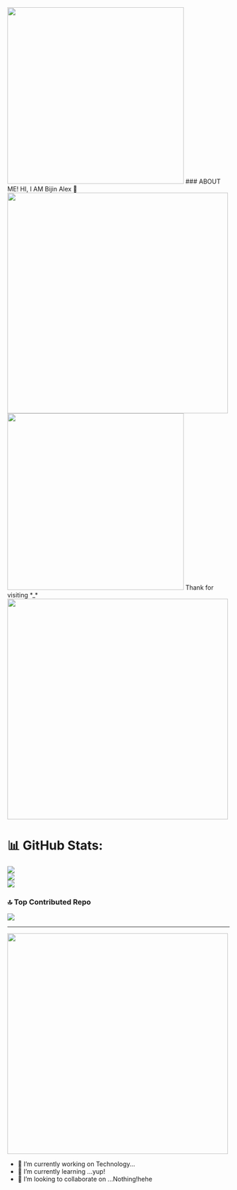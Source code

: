 <img src="https://user-images.githubusercontent.com/74038190/212284158-e840e285-664b-44d7-b79b-e264b5e54825.gif" width="400">
### ABOUT ME!
HI, I AM  Bijin Alex 👋
<img src="https://user-images.githubusercontent.com/74038190/212284115-f47cd8ff-2ffb-4b04-b5bf-4d1c14c0247f.gif" width="500">
<img src="https://user-images.githubusercontent.com/74038190/216644497-1951db19-8f3d-4e44-ac08-8e9d7e0d94a7.gif" width="400">
Thank for visiting *_*
<img src="https://user-images.githubusercontent.com/74038190/212284115-f47cd8ff-2ffb-4b04-b5bf-4d1c14c0247f.gif" width="500">

# 📊 GitHub Stats:
![](https://github-readme-stats.vercel.app/api?username=bijinalex&theme=dark&hide_border=false&include_all_commits=false&count_private=false)<br/>
![](https://nirzak-streak-stats.vercel.app/?user=bijinalex&theme=dark&hide_border=false)<br/>
![](https://github-readme-stats.vercel.app/api/top-langs/?username=bijinalex&theme=dark&hide_border=false&include_all_commits=false&count_private=false&layout=compact)
### 🔝 Top Contributed Repo
![](https://github-contributor-stats.vercel.app/api?username=bijinalex&limit=5&theme=dark&combine_all_yearly_contributions=true)

---

<img src="https://user-images.githubusercontent.com/74038190/219923809-b86dc415-a0c2-4a38-bc88-ad6cf06395a8.gif" width="500">

- 🔭 I’m currently working on Technology...<br>
- 🌱 I’m currently learning ...yup!<br>
- 👯 I’m looking to collaborate on ...Nothing!hehe<br>
